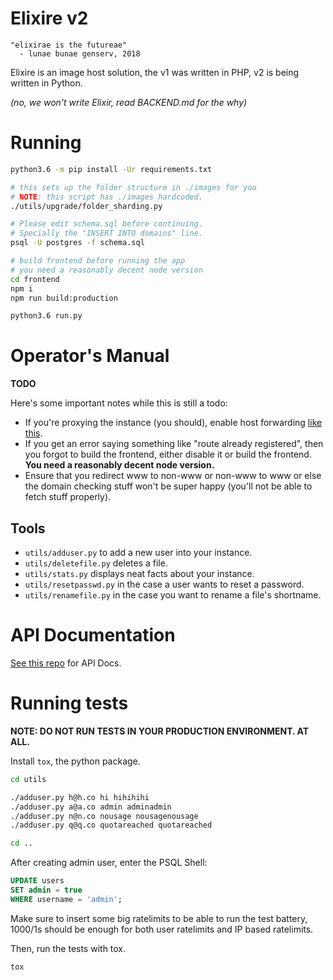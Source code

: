 Elixire v2
==========

```
"elixirae is the futureae"
  - lunae bunae genserv, 2018
```

Elixire is an image host solution, the v1 was written in PHP,
v2 is being written in Python.

*(no, we won't write Elixir, read BACKEND.md for the why)*

# Running

```bash
python3.6 -m pip install -Ur requirements.txt

# this sets up the folder structure in ./images for you
# NOTE: this script has ./images hardcoded.
./utils/upgrade/folder_sharding.py

# Please edit schema.sql before continuing.
# Specially the "INSERT INTO domains" line.
psql -U postgres -f schema.sql

# build frontend before running the app
# you need a reasonably decent node version
cd frontend
npm i
npm run build:production

python3.6 run.py
```

# Operator's Manual

**TODO**

Here's some important notes while this is still a todo:

- If you're proxying the instance (you should), enable host forwarding [like this](https://s.ave.zone/fjt.png).
- If you get an error saying something like "route already registered", then you forgot to build the frontend, either disable it or build the frontend. **You need a reasonably decent node version.**
- Ensure that you redirect www to non-www or non-www to www or else the domain checking stuff won't be super happy (you'll not be able to fetch stuff properly).

## Tools

 - `utils/adduser.py` to add a new user into your instance.
 - `utils/deletefile.py` deletes a file.
 - `utils/stats.py` displays neat facts about your instance.
 - `utils/resetpasswd.py` in the case a user wants to reset a password.
 - `utils/renamefile.py` in the case you want to rename a file's shortname.

# API Documentation

[See this repo](https://gitlab.com/elixire/api-docs) for API Docs.

# Running tests

**NOTE: DO NOT RUN TESTS IN YOUR PRODUCTION ENVIRONMENT. AT ALL.**

Install `tox`, the python package.

```bash
cd utils

./adduser.py h@h.co hi hihihihi
./adduser.py a@a.co admin adminadmin
./adduser.py n@n.co nousage nousagenousage
./adduser.py q@q.co quotareached quotareached

cd ..
```

After creating admin user, enter the PSQL Shell:
```sql
UPDATE users
SET admin = true
WHERE username = 'admin';
```

Make sure to insert some big ratelimits to be able to run
the test battery, 1000/1s should be enough for both user ratelimits
and IP based ratelimits.

Then, run the tests with tox.
```bash
tox
```
